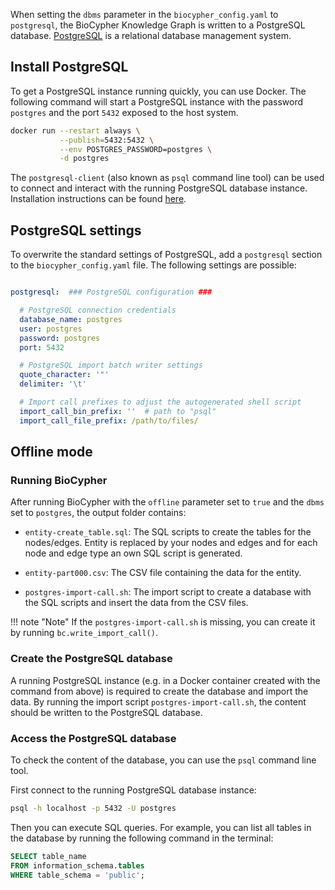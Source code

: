 When setting the `dbms` parameter in the `biocypher_config.yaml` to `postgresql`,
the BioCypher Knowledge Graph is written to a PostgreSQL database.
[PostgreSQL](https://www.postgresql.org/) is a relational database management system.

## Install PostgreSQL

To get a PostgreSQL instance running quickly, you can use Docker. The following
command will start a PostgreSQL instance with the password `postgres` and the
port `5432` exposed to the host system.

```bash
docker run --restart always \
           --publish=5432:5432 \
           --env POSTGRES_PASSWORD=postgres \
           -d postgres
```

The ``postgresql-client`` (also known as ``psql`` command line tool) can be
used to connect and interact with the running PostgreSQL database instance.
Installation instructions can be found [here](https://www.postgresql.org/download/).

## PostgreSQL settings

To overwrite the standard settings of PostgreSQL, add a `postgresql` section to
the `biocypher_config.yaml` file. The following settings are possible:

```yaml title="biocypher_config.yaml"

postgresql:  ### PostgreSQL configuration ###

  # PostgreSQL connection credentials
  database_name: postgres
  user: postgres
  password: postgres
  port: 5432

  # PostgreSQL import batch writer settings
  quote_character: '"'
  delimiter: '\t'

  # Import call prefixes to adjust the autogenerated shell script
  import_call_bin_prefix: ''  # path to "psql"
  import_call_file_prefix: /path/to/files/
```

## Offline mode

### Running BioCypher

After running BioCypher with the `offline` parameter set to `true` and the
`dbms` set to `postgres`, the output folder contains:

- `entity-create_table.sql`: The SQL scripts to create the tables for the
nodes/edges. Entity is replaced by your nodes and edges and for each node and
edge type an own SQL script is generated.

- `entity-part000.csv`: The CSV file containing the data for the entity.

- `postgres-import-call.sh`: The import script to create a database with the SQL scripts and insert the data from the CSV files.

!!! note "Note"
    If the ``postgres-import-call.sh`` is missing, you can create it by running
    `bc.write_import_call()`.


### Create the PostgreSQL database

A running PostgreSQL instance (e.g. in a Docker container created with the
command from above) is required to create the database and import the data.
By running the import script ``postgres-import-call.sh``, the content should be
written to the PostgreSQL database.

### Access the PostgreSQL database

To check the content of the database, you can use the ``psql`` command line
tool.

First connect to the running PostgreSQL database instance:
```bash
psql -h localhost -p 5432 -U postgres
```

Then you can execute SQL queries.
For example, you can list all tables in the database by running the following command in the terminal:
```sql
SELECT table_name
FROM information_schema.tables
WHERE table_schema = 'public';
```
